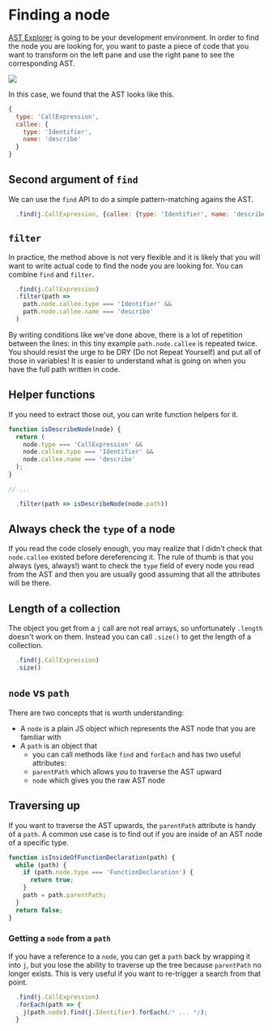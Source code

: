 # Finding a node

[AST Explorer](http://astexplorer.net/) is going to be your development environment. In order to find the node you are looking for, you want to paste a piece of code that you want to transform on the left pane and use the right pane to see the corresponding AST.

![](https://cloud.githubusercontent.com/assets/197597/18621255/4fb77214-7dd5-11e6-8eeb-9e876b921b5e.gif)


In this case, we found that the AST looks like this.

```js
{
  type: 'CallExpression',
  callee: {
    type: 'Identifier',
    name: 'describe'
  }
}
```

## Second argument of `find`

We can use the `find` API to do a simple pattern-matching agains the AST.

```js
  .find(j.CallExpression, {callee: {type: 'Identifier', name: 'describe'}})
```

## `filter`

In practice, the method above is not very flexible and it is likely that you will want to write actual code to find the node you are looking for. You can combine `find` and `filter`.

```js
  .find(j.CallExpression)
  .filter(path =>
    path.node.callee.type === 'Identifier' &&
    path.node.callee.name === 'describe'
  )
```

By writing conditions like we've done above, there is a lot of repetition between the lines: in this tiny example `path.node.callee` is repeated twice. You should resist the urge to be DRY (Do not Repeat Yourself) and put all of those in variables! It is easier to understand what is going on when you have the full path written in code.

## Helper functions

If you need to extract those out, you can write function helpers for it.

```js
function isDescribeNode(node) {
  return (
    node.type === 'CallExpression' &&
    node.callee.type === 'Identifier' &&
    node.callee.name === 'describe'
  );
}

// ...

  .filter(path => isDescribeNode(node.path))
```

## Always check the `type` of a node

If you read the code closely enough, you may realize that I didn't check that `node.callee` existed before dereferencing it. The rule of thumb is that you always (yes, always!) want to check the `type` field of every node you read from the AST and then you are usually good assuming that all the attributes will be there.

## Length of a collection

The object you get from a `j` call are not real arrays, so unfortunately `.length` doesn't work on them. Instead you can call `.size()` to get the length of a collection.

```js
  .find(j.CallExpression)
  .size()
```

## `node` vs `path`

There are two concepts that is worth understanding:

- A `node` is a plain JS object which represents the AST node that you are familiar with
- A `path` is an object that
  - you can call methods like `find` and `forEach` and has two useful attributes:
  - `parentPath` which allows you to traverse the AST upward
  - `node` which gives you the raw AST node

## Traversing up

If you want to traverse the AST upwards, the `parentPath` attribute is handy of a `path`. A common use case is to find out if you are inside of an AST node of a specific type.

```js
function isInsideOfFunctionDeclaration(path) {
  while (path) {
    if (path.node.type === 'FunctionDeclaration') {
      return true;
    }
    path = path.parentPath;
  }
  return false;
}
```

### Getting a `node` from a `path`

If you have a reference to a `node`, you can get a `path` back by wrapping it into `j`, but you lose the ability to traverse up the tree because `parentPath` no longer exists. This is very useful if you want to re-trigger a search from that point.

```js
  .find(j.CallExpression)
  .forEach(path => {
    j(path.node).find(j.Identifier).forEach(/* ... */);
  }
```
